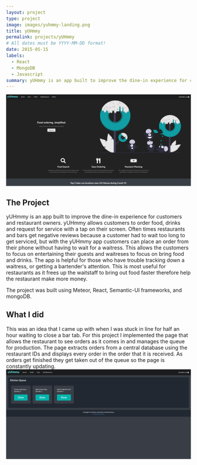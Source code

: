 ```yaml
---
layout: project
type: project
image: images/yuhmmy-landing.png
title: yUHmmy
permalink: projects/yUHmmy
# All dates must be YYYY-MM-DD format!
date: 2015-05-15
labels:
  - React
  - MongoDB
  - Javascript
summary: yUHmmy is an app built to improve the dine-in experience for customers and restaurant owners. yUHmmy allows customers to order food, drinks and request for service with a tap on their screen.
---
```


<img class="ui image centered image" src="../images/yuhmmy-landing.png">


## The Project
yUHmmy is an app built to improve the dine-in experience for customers and restaurant owners. yUHmmy allows customers to order food, drinks and request for service with a tap on their screen. Often times restaurants and bars get negative reviews because a customer had to wait too long to get serviced, but with the yUHmmy app customers can place an order from their phone without having to wait for a waitress. This allows the customers to focus on entertaining their guests and waitreses to focus on bring food and drinks. 
The app is helpful for those who have trouble tracking down a waitress, or getting a bartender's attention. This is most useful for restaurants as it frees up the waitstaff to bring out food faster therefore help the restaurant make more money. 

The project was built using Meteor, React, Semantic-UI frameworks, and mongoDB.

## What I did

This was an idea that I came up with when I was stuck in line for half an hour waiting to close a bar tab. For this project I implemented the page that allows the restaurant to see orders as it comes in and manages the queue for production. The page extracts orders from a central database using the restaurant IDs and displays every order in the order that it is received. As orders get finished they get taken out of the queue so the page is constantly updating.  
<img class="ui image centered image" src="../images/orderpage.png">